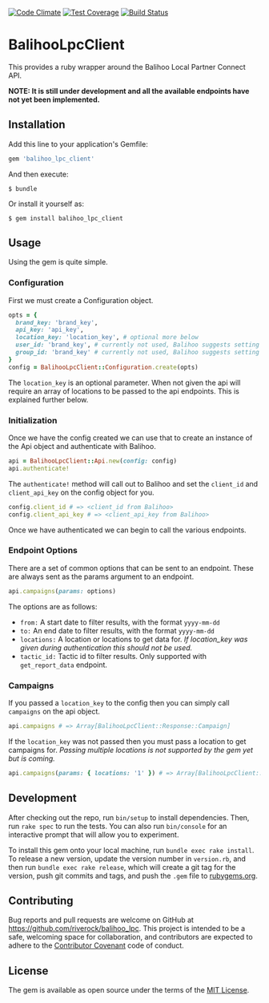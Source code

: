 [![Code Climate](https://codeclimate.com/github/riverock/balihoo_lpc_client/badges/gpa.svg)](https://codeclimate.com/github/riverock/balihoo_lpc_client)
[![Test Coverage](https://codeclimate.com/github/riverock/balihoo_lpc_client/badges/coverage.svg)](https://codeclimate.com/github/riverock/balihoo_lpc_client/coverage)
[![Build Status](https://travis-ci.org/riverock/balihoo_lpc_client.svg?branch=develop)](https://travis-ci.org/riverock/balihoo_lpc_client)

# BalihooLpcClient

This provides a ruby wrapper around the Balihoo Local Partner Connect API.

**NOTE: It is still under development and all the available endpoints have not yet been
implemented.**

## Installation

Add this line to your application's Gemfile:

```ruby
gem 'balihoo_lpc_client'
```

And then execute:

    $ bundle

Or install it yourself as:

    $ gem install balihoo_lpc_client

## Usage

Using the gem is quite simple.

### Configuration

First we must create a Configuration object.

```ruby
opts = {
  brand_key: 'brand_key',
  api_key: 'api_key',
  location_key: 'location_key', # optional more below
  user_id: 'brand_key', # currently not used, Balihoo suggests setting same as brand_key
  group_id: 'brand_key' # currently not used, Balihoo suggests setting same as brand_key
}
config = BalihooLpcClient::Configuration.create(opts)
```

The `location_key` is an optional parameter. When not given the api will require
an array of locations to be passed to the api endpoints. This is explained
further below.

### Initialization

Once we have the config created we can use that to create an instance of the Api
object and authenticate with Balihoo.

```ruby
api = BalihooLpcClient::Api.new(config: config)
api.authenticate!
```

The `authenticate!` method will call out to Balihoo and set the `client_id` and
`client_api_key` on the config object for you.

```ruby
config.client_id # => <client_id from Balihoo>
config.client_api_key # => <client_api_key from Balihoo>
```

Once we have authenticated we can begin to call the various endpoints.

### Endpoint Options

There are a set of common options that can be sent to an endpoint. These are
always sent as the params argument to an endpoint.

```ruby
api.campaigns(params: options)
```

The options are as follows:

- `from:` A start date to filter results, with the format `yyyy-mm-dd`
- `to:` An end date to filter results, with the format `yyyy-mm-dd`
- `locations:` A location or locations to get data for. _*If location_key was
given during authentication this should not be used.*_
- `tactic_id:` Tactic id to filter results. Only supported with
`get_report_data` endpoint.

### Campaigns

If you passed a `location_key` to the config then you can simply call
`campaigns` on the api object.

```ruby
api.campaigns # => Array[BalihooLpcClient::Response::Campaign]
```

If the `location_key` was not passed then you must pass a location to get
campaigns for. _Passing multiple locations is not supported by the gem yet but
is coming._

```ruby
api.campaigns(params: { locations: '1' }) # => Array[BalihooLpcClient::Response::Campaign]
```

## Development

After checking out the repo, run `bin/setup` to install dependencies. Then, run
`rake spec` to run the tests. You can also run `bin/console` for an interactive
prompt that will allow you to experiment.

To install this gem onto your local machine, run `bundle exec rake install`. To
release a new version, update the version number in `version.rb`, and then run
`bundle exec rake release`, which will create a git tag for the version, push
git commits and tags, and push the `.gem` file to
[rubygems.org](https://rubygems.org).

## Contributing

Bug reports and pull requests are welcome on GitHub at
https://github.com/riverock/balihoo_lpc. This project is intended to be a safe,
welcoming space for collaboration, and contributors are expected to adhere to
the [Contributor Covenant](contributor-covenant.org) code of conduct.


## License

The gem is available as open source under the terms of the
[MIT License](http://opensource.org/licenses/MIT).
